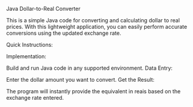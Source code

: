 Java Dollar-to-Real Converter

This is a simple Java code for converting and calculating dollar to real prices. With this lightweight application, you can easily perform accurate conversions using the updated exchange rate.

Quick Instructions:

Implementation:

Build and run Java code in any supported environment.
Data Entry:

Enter the dollar amount you want to convert.
Get the Result:

The program will instantly provide the equivalent in reais based on the exchange rate entered.